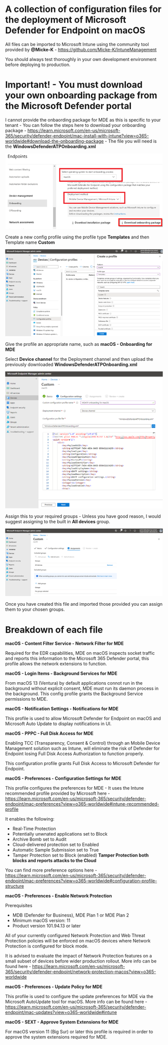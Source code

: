 # A collection of configuration files for the deployment of Microsoft Defender for Endpoint on macOS

All files can be imported to Microsoft Intune using the community tool provided by **@Micke-K** - https://github.com/Micke-K/IntuneManagement

You should always test thoroughly in your own development environment before deploying to production.

# Important! - You **must** download your own onboarding package from the Microsoft Defender portal

I cannot provide the onbaording package for MDE as this is specific to your tenant - You can follow the steps here to download your onboarding package - https://learn.microsoft.com/en-us/microsoft-365/security/defender-endpoint/mac-install-with-intune?view=o365-worldwide#download-the-onboarding-package - The file you will need is the **WindowsDefenderATPOnboarding.xml** 

![Alt text](image-1.png)

Create a new config profile using the profile type **Templates** and then Template name **Custom** 

![Alt text](image-2.png)

Give the profile an appropriate name, such as **macOS - Onboarding for MDE** 

Select **Device channel** for the Deployment channel and then upload the previously downloaded **WindowsDefenderATPOnboarding.xml**

![Alt text](image-3.png)

Assign this to your required groups - Unless you have good reason, I would suggest assigning to the built in **All devices** group.

![Alt text](image-4.png)

Once you have created this file and imported those provided you can assign them to your chosen groups.

# Breakdown of each file

**macOS - Content Filter Service - Network Filter for MDE**

Required for the EDR capabilities, MDE on macOS inspects socket traffic and reports this information to the Microsoft 365 Defender portal, this profile allows the network extensions to function.

**macOS - Login Items - Background Services for MDE**

From macOS 13 (Ventura) by default applications connot run in the background without explicit consent, MDE must run its daemon process in the background. This config profile grants the Background Service permissions to MDE.

**macOS - Notification Settings - Notifications for MDE**

This profile is used to allow Microsoft Defender for Endpoint on macOS and Microsoft Auto Update to display notifications in UI.

**macOS - PPPC - Full Disk Access for MDE**

Enabling TCC (Transparency, Consent & Control) through an Mobile Device Management solution such as Intune, will eliminate the risk of Defender for Endpoint losing Full Disk Access Authorization to function properly.

This configuration profile grants Full Disk Access to Microsoft Defender for Endpoint.

**macOS - Preferences - Configuration Settings for MDE**

This profile configures the preferences for MDE - It uses the Intune recommended profile provided by Microsoft here - https://learn.microsoft.com/en-us/microsoft-365/security/defender-endpoint/mac-preferences?view=o365-worldwide#intune-recommended-profile 

It enables the following:
- Real-Time Protection
- Potentially unwnated applications set to Block
- Archive Bomb set to Audit
- Cloud-delivered protection set to Enabled
- Automatic Sample Submission set to True
- Tamper Protection set to Block (enabled) **Tamper Protection both blocks and reports attacks to the Cloud** 

You can find more preference options here - https://learn.microsoft.com/en-us/microsoft-365/security/defender-endpoint/mac-preferences?view=o365-worldwide#configuration-profile-structure 

**macOS - Preferences - Enable Network Protection**

Prerequisites
- MDB (Defender for Business), MDE Plan 1 or MDE Plan 2
- Minimum macOS version: 11
- Product version 101.94.13 or later

All of your currently configured Network Protection and Web Threat Protection policies will be enforced on macOS devices where Network Protection is configured for block mode.

It is advised to evaluate the impact of Network Protection features on a small subset of devices before wider production rollout. More info can be found here - https://learn.microsoft.com/en-us/microsoft-365/security/defender-endpoint/network-protection-macos?view=o365-worldwide 

**macOS - Preferences - Update Policy for MDE**

This profile is used to configure the update preferences for MDE via the Microsoft AutoUpdate tool for macOS. More info can be found here - https://learn.microsoft.com/en-us/microsoft-365/security/defender-endpoint/mac-updates?view=o365-worldwide#intune 

**macOS - SEXT - Approve System Extensions for MDE**

For macOS version 11 (Big Sur) or later this profile is required in order to approve the system extensions required for MDE.